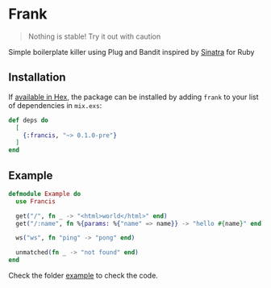 # Frank

> Nothing is stable! Try it out with caution

Simple boilerplate killer using Plug and Bandit inspired by [Sinatra](https://sinatrarb.com) for Ruby

## Installation

If [available in Hex](https://hex.pm/docs/publish), the package can be installed
by adding `frank` to your list of dependencies in `mix.exs`:

```elixir
def deps do
  [
    {:francis, "~> 0.1.0-pre"}
  ]
end
```

## Example
```elixir
defmodule Example do
  use Francis

  get("/", fn _ -> "<html>world</html>" end)
  get("/:name", fn %{params: %{"name" => name}} -> "hello #{name}" end)

  ws("ws", fn "ping" -> "pong" end)

  unmatched(fn _ -> "not found" end)
end
```
Check the folder [example](example) to check the code.
